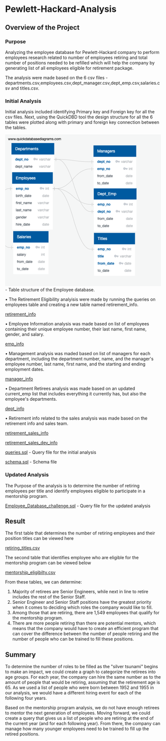 # Pewlett-Hackard-Analysis
 
## Overview of the Project

### Purpose 

Analyzing the employee database for Pewlett-Hackard company to perform employees research  related to number of employees retiring and total number of positions needed to be refilled which will help the company by generating list of all employees eligible for retirement package. 

The analysis were made based on the 6 csv files - departments.csv,employees.csv,dept_manager.csv,dept_emp.csv,salaries.csv and titles.csv.

### Initial Analysis

Initial analysis included identifying Primary key and Foreign key for all the csv files. Next, using the QuickDBD tool the  design structure for all the 6 tables were plotted along with primary and foreign key connection between the tables. 

![main](Resources/EmployeeDB.png) - Table structure of the Employee database.

• The Retirement Eligibility analyisis were made by running the queries on employees table and creating a new table named retirement_info.

[retirement_info](Data/retirement_info.csv)

• Employee Information analysis was made based on list of employees containing their unique employee number, their last name, first name, gender, and salary.

[emp_info](Data/emp_info.csv)

• Management analysis was maded based on list of managers for each department, including the department number, name, and the manager's employee number, last name, first name, and the starting and ending employment dates.

[manager_info](Data/manager_info.csv)

• Department Retirees analysis was made based on an updated current_emp list that includes everything it currently has, but also the employee's departments.

[dept_info](Data/dept_info.csv)

• Retirement info related to the sales analysis was made based on the retirement info and sales team.

[retirement_sales_info](Data/retirement_sales_info.csv)

[retirement_sales_dev_info](Data/retirement_sales_dev_info.csv)

[queries.sql](Queries/queries.sql)  - Query file for the initial analysis

[schema.sql](schema.sql) - Schema file

### Updated Analysis 

The Purpose of the analysis is to determine the number of retiring employees per title and identify employees eligible to participate in a mentorship program. 

[Employee_Database_challenge.sql](Queries/Employee_Database_challenge.sql)  - Query file for the updated analysis 

## Result

The first table that determines the number of retiring employees and their position titles can be viewed here

[retiring_titles.csv](Data/retiring_titles.csv)

The second table that identifies employee who are eligible for the mentorship program can be viewed below

[mentorship_eligibilty.csv](Data/mentorship_eligibilty.csv)

From these tables, we can determine:
1. Majority of retirees are Senior Engineers, while next in line to retire includes the rest of the Senior Staff. 
2. Senior Engineer and Senior Staff positions have the greatest priority when it comes to deciding which roles the company would like to fill.
3. Among those that are retiring, there are 1,549 employees that qualify for the mentorship program. 
4. There are more people retiring than there are potential mentors, which means that the company would have to create an efficient program that can cover the difference between the number of people retiring and the number of people who can be trained to fill these positions.

## Summary 

To determine the number of roles to be filled as the "silver tsunami" begins to make an impact, we could create a graph to categorize the retirees into age groups. For each year, the company can hire the same number as to the amount of people that would be retiring, assuming that the retirement age is 65. As we used a list of people who were born between 1952 and 1955 in our analysis, we would have a different hiring event for each of the following four years.

Based on the mentorship program analysis, we do not have enough retirees to mentor the next generation of employees. Moving forward, we could create a query that gives us a list of people who are retiring at the end of the current year (and for each following year). From there, the company can manage how many younger employees need to be trained to fill up the retired positions.
